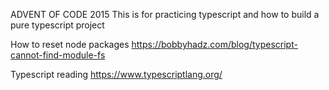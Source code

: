 ADVENT OF CODE 2015
This is for practicing typescript and how to build a pure typescript project

How to reset node packages
https://bobbyhadz.com/blog/typescript-cannot-find-module-fs

Typescript reading
https://www.typescriptlang.org/